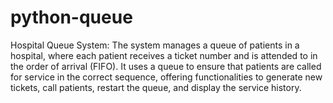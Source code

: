 # python-queue
Hospital Queue System: The system manages a queue of patients in a hospital, where each patient receives a ticket number and is attended to in the order of arrival (FIFO).
It uses a queue to ensure that patients are called for service in the correct sequence, offering functionalities to generate new tickets, call patients, restart the queue,
and display the service history.
